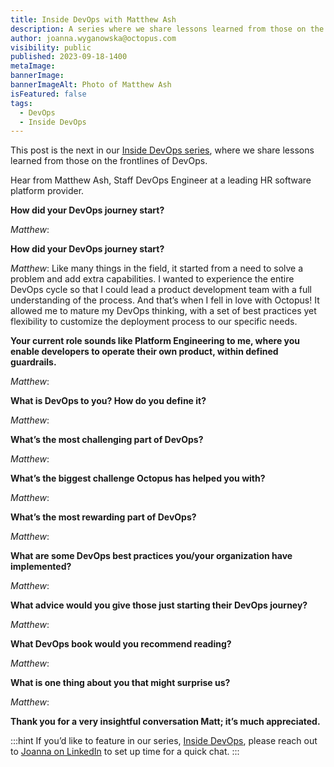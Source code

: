 ```yaml
---
title: Inside DevOps with Matthew Ash
description: A series where we share lessons learned from those on the frontlines of DevOps. This post features Matthew Ash, Staff DevOps Engineer at a leading HR software platform provider.
author: joanna.wyganowska@octopus.com
visibility: public
published: 2023-09-18-1400
metaImage: 
bannerImage: 
bannerImageAlt: Photo of Matthew Ash
isFeatured: false
tags: 
  - DevOps
  - Inside DevOps
---
```


This post is the next in our [Inside DevOps series](https://octopus.com/blog/tag/Inside%20DevOps), where we share lessons learned from those on the frontlines of DevOps.
  
Hear from Matthew Ash, Staff DevOps Engineer at a leading HR software platform provider.

**How did your DevOps journey start?**

*Matthew*: 

**How did your DevOps journey start?**

*Matthew*: Like many things in the field, it started from a need to solve a problem and add extra capabilities. I wanted to experience the entire DevOps cycle so that I could lead a product development team with a full understanding of the process. And that’s when I fell in love with Octopus! It allowed me to mature my DevOps thinking, with a set of best practices yet flexibility to customize the deployment process to our specific needs.

**Your current role sounds like Platform Engineering to me, where you enable developers to operate their own product, within defined guardrails.**

*Matthew*: 

**What is DevOps to you? How do you define it?**

*Matthew*: 

**What’s the most challenging part of DevOps?**

*Matthew*:

**What’s the biggest challenge Octopus has helped you with?**

*Matthew*: 

**What’s the most rewarding part of DevOps?**

*Matthew*:

**What are some DevOps best practices you/your organization have implemented?**

*Matthew*:

**What advice would you give those just starting their DevOps journey?**

*Matthew*:

**What DevOps book would you recommend reading?**

*Matthew*:

**What is one thing about you that might surprise us?**

*Matthew*:

**Thank you for a very insightful conversation Matt; it’s much appreciated.**

:::hint
If you’d like to feature in our series, [Inside DevOps](https://octopus.com/blog/tag/Inside%20DevOps), please reach out to [Joanna on LinkedIn](https://www.linkedin.com/in/joannawyganowska/) to set up time for a quick chat.
:::